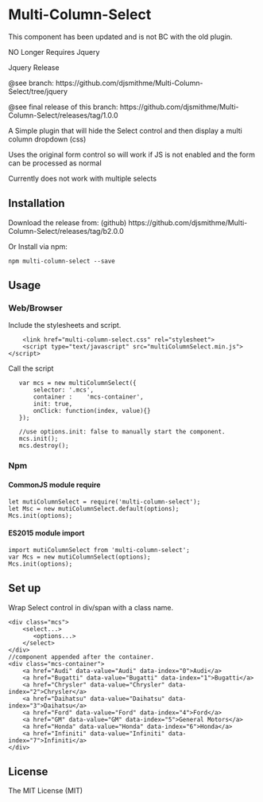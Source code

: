 <h1>Multi-Column-Select</h1>
<p>This component has been updated and is not BC with the old plugin.</p>
<p>NO Longer Requires Jquery</p>

<p>Jquery Release</p>
<p>@see branch: https://github.com/djsmithme/Multi-Column-Select/tree/jquery<br>
<p>@see final release of this branch: https://github.com/djsmithme/Multi-Column-Select/releases/tag/1.0.0 </p>

<p>A Simple plugin that will hide the Select control and then display a multi column dropdown (css)</p>
<p>Uses the original form control so will work if JS is not enabled and the form can be processed as normal</p>
<p>Currently does not work with multiple selects</p>

<h2>Installation</h2>
Download the release from: (github)
https://github.com/djsmithme/Multi-Column-Select/releases/tag/b2.0.0

Or Install via npm:
```
npm multi-column-select --save
```

<h2>Usage</h2>
<h3>Web/Browser</h3>
Include the stylesheets and script.

```
    <link href="multi-column-select.css" rel="stylesheet">
    <script type="text/javascript" src="multiColumnSelect.min.js"></script>
```

Call the script

```
   var mcs = new multiColumnSelect({
       selector: '.mcs',
       container :    'mcs-container',
       init: true,
       onClick: function(index, value){}
   });

   //use options.init: false to manually start the component.
   mcs.init();
   mcs.destroy();
```

<h3>Npm</h3>

<h4>CommonJS module require</h4>

```
let mutiColumnSelect = require('multi-column-select');
let Msc = new mutiColumnSelect.default(options);
Mcs.init(options);
```

<h4>ES2015 module import</h4>

```
import mutiColumnSelect from 'multi-column-select';
var Mcs = new mutiColumnSelect(options);
Mcs.init(options);
```

<h2>Set up</h2>

Wrap Select control in div/span with a class name.
```
<div class="mcs">
    <select...>
       <options...>
    </select>
</div>
//component appended after the container.
<div class="mcs-container">
    <a href="Audi" data-value="Audi" data-index="0">Audi</a>
    <a href="Bugatti" data-value="Bugatti" data-index="1">Bugatti</a>
    <a href="Chrysler" data-value="Chrysler" data-index="2">Chrysler</a>
    <a href="Daihatsu" data-value="Daihatsu" data-index="3">Daihatsu</a>
    <a href="Ford" data-value="Ford" data-index="4">Ford</a>
    <a href="GM" data-value="GM" data-index="5">General Motors</a>
    <a href="Honda" data-value="Honda" data-index="6">Honda</a>
    <a href="Infiniti" data-value="Infiniti" data-index="7">Infiniti</a>
</div>

```

<h2>License</h2>
<p>The MIT License (MIT)</p>
